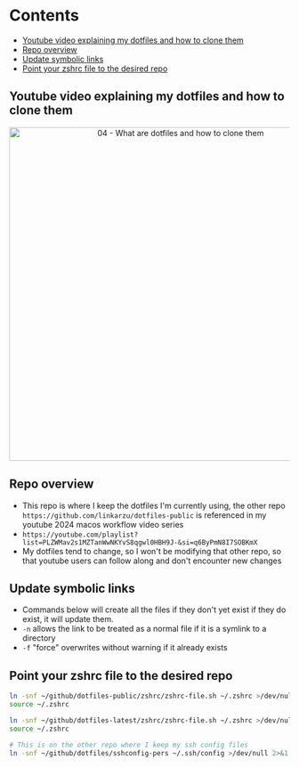 # Contents

<!-- toc -->

- [Youtube video explaining my dotfiles and how to clone them](#youtube-video-explaining-my-dotfiles-and-how-to-clone-them)
- [Repo overview](#repo-overview)
- [Update symbolic links](#update-symbolic-links)
- [Point your zshrc file to the desired repo](#point-your-zshrc-file-to-the-desired-repo)

<!-- tocstop -->

## Youtube video explaining my dotfiles and how to clone them

<div align="center">
    <a href="https://youtu.be/XBjfzySpGdE">
        <img
          src="https://res.cloudinary.com/daqwsgmx6/image/upload/v1706358848/youtube/2024-macos-workflow/04-dotfiles-playback"
          alt="04 - What are dotfiles and how to clone them"
          width="600"
        />
    </a>
</div>

## Repo overview

- This repo is where I keep the dotfiles I'm currently using, the other repo
  `https://github.com/linkarzu/dotfiles-public` is referenced in my youtube 2024
  macos workflow video series
- `https://youtube.com/playlist?list=PLZWMav2s1MZTanWwNKYvS8qgwl0HBH9J-&si=q6ByPmN8I7SOBKmX`
- My dotfiles tend to change, so I won't be modifying that other repo, so that
  youtube users can follow along and don't encounter new changes

## Update symbolic links

- Commands below will create all the files if they don't yet exist if they do
  exist, it will update them.
- `-n` allows the link to be treated as a normal file if it is a symlink to a
  directory
- `-f` "force" overwrites without warning if it already exists

## Point your zshrc file to the desired repo

```bash
ln -snf ~/github/dotfiles-public/zshrc/zshrc-file.sh ~/.zshrc >/dev/null 2>&1
source ~/.zshrc
```

```bash
ln -snf ~/github/dotfiles-latest/zshrc/zshrc-file.sh ~/.zshrc >/dev/null 2>&1
source ~/.zshrc
```

```bash
# This is on the other repo where I keep my ssh config files
ln -snf ~/github/dotfiles/sshconfig-pers ~/.ssh/config >/dev/null 2>&1
```
